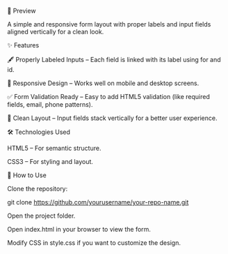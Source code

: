 📌 Preview


A simple and responsive form layout with proper labels and input fields aligned vertically for a clean look.

✨ Features

🖋️ Properly Labeled Inputs – Each field is linked with its label using for and id.

📱 Responsive Design – Works well on mobile and desktop screens.

✅ Form Validation Ready – Easy to add HTML5 validation (like required fields, email, phone patterns).

🎨 Clean Layout – Input fields stack vertically for a better user experience.

🛠️ Technologies Used

HTML5 – For semantic structure.

CSS3 – For styling and layout.

🚀 How to Use

Clone the repository:

git clone https://github.com/yourusername/your-repo-name.git


Open the project folder.

Open index.html in your browser to view the form.

Modify CSS in style.css if you want to customize the design.
